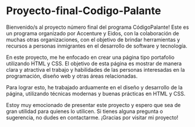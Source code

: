 # Proyecto-final-Codigo-Palante

Bienvenido/s al proyecto número final del programa CódigoPalante! Este es un programa organizado por Accenture y Eidos, con la colaboración de muchas otras organizaciones, con el objetivo de brindar herramientas y recursos a personas inmigrantes en el desarrollo de software y tecnología.

En este proyecto, me he enfocado en crear una página tipo portafolio utilizando HTML y CSS. El objetivo de esta página es mostrar de manera clara y atractiva el trabajo y habilidades de las personas interesadas en la programación, diseño web y otras áreas relacionadas.

Para lograr esto, he trabajado arduamente en el diseño y desarrollo de la página, utilizando técnicas modernas y buenas prácticas en HTML y CSS.

Estoy muy emocionado de presentar este proyecto y espero que sea de gran utilidad para quienes lo utilicen. Si tienes alguna pregunta o sugerencia, no dudes en contactarme. ¡Gracias por visitar mi proyecto!
